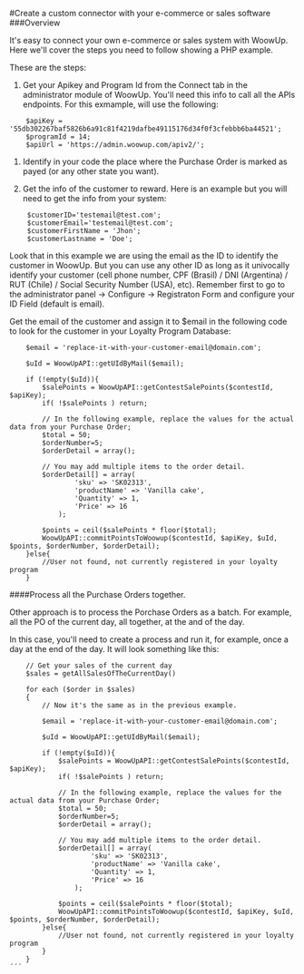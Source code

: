 #Create a custom connector with your e-commerce or sales software
###Overview

It's easy to connect your own e-commerce or sales system with WoowUp. Here we'll cover the steps you need to follow showing a PHP example.

These are the steps:

1) Get your Apikey and Program Id from the Connect tab in the administrator module of WoowUp. You'll need this info to call all the APIs endpoints. For this exmample, will use the following:

```
    $apiKey = '55db302267baf5826b6a91c81f4219dafbe49115176d34f0f3cfebbb6ba44521';
    $programId = 14;
    $apiUrl = 'https://admin.woowup.com/apiv2/';
```

1) Identify in your code the place where the Purchase Order is marked as payed (or any other state you want). 
2) Get the info of the customer to reward. Here is an example but you will need to get the info from your system: 

        $customerID='testemail@test.com';
        $customerEmail='testemail@test.com';
        $customerFirstName = 'Jhon';
        $customerLastname = 'Doe';

Look that in this example we are using the email as the ID to identify the customer in WoowUp. But you can use any other ID as long as it univocally identify your customer (cell phone number, CPF (Brasil) / DNI (Argentina) / RUT (Chile) / Social Security Number (USA), etc). Remember first to go to the administrator panel -> Configure -> Registraton Form and configure your ID Field (default is email).

Get the email of the customer and assign it to $email in the following code to look for the customer in your Loyalty Program Database:

```
    $email = 'replace-it-with-your-customer-email@domain.com'; 
        
    $uId = WoowUpAPI::getUIdByMail($email);

    if (!empty($uId)){
        $salePoints = WoowUpAPI::getContestSalePoints($contestId, $apiKey);
        if( !$salePoints ) return;

        // In the following example, replace the values for the actual data from your Purchase Order;
        $total = 50;
        $orderNumber=5;
        $orderDetail = array();

        // You may add multiple items to the order detail.
        $orderDetail[] = array(
                'sku' => 'SK02313',
                'productName' => 'Vanilla cake',
                'Quantity' => 1,
                'Price' => 16
            );

        $points = ceil($salePoints * floor($total);
        WoowUpAPI::commitPointsToWoowup($contestId, $apiKey, $uId, $points, $orderNumber, $orderDetail);
    }else{
        //User not found, not currently registered in your loyalty program
    }
```

####Process all the Purchase Orders together.

Other approach is to process the Porchase Orders as a batch. For example, all the PO of the current day, all together, at the and of the day. 

In this case, you'll need to create a process and run it, for example, once a day at the end of the day. 
It will look something like this:

```
    // Get your sales of the current day
    $sales = getAllSalesOfTheCurrentDay() 
    
    for each ($order in $sales)
    {
        // Now it's the same as in the previous example.
        
        $email = 'replace-it-with-your-customer-email@domain.com'; 
            
        $uId = WoowUpAPI::getUIdByMail($email);
    
        if (!empty($uId)){
            $salePoints = WoowUpAPI::getContestSalePoints($contestId, $apiKey);
            if( !$salePoints ) return;
    
            // In the following example, replace the values for the actual data from your Purchase Order;
            $total = 50;
            $orderNumber=5;
            $orderDetail = array();
    
            // You may add multiple items to the order detail.
            $orderDetail[] = array(
                    'sku' => 'SK02313',
                    'productName' => 'Vanilla cake',
                    'Quantity' => 1,
                    'Price' => 16
                );
    
            $points = ceil($salePoints * floor($total);
            WoowUpAPI::commitPointsToWoowup($contestId, $apiKey, $uId, $points, $orderNumber, $orderDetail);
        }else{
            //User not found, not currently registered in your loyalty program
        }
    }
´´´
